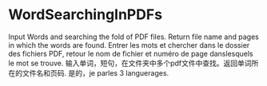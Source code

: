 # WordSearchingInPDFs
Input Words and searching the fold of PDF files. Return file name and pages in which the words are found.
Entrer les mots et chercher dans le dossier des fichiers PDF, retour le nom de fichier et numéro de page danslesquels le mot se trouve. 
输入单词，短句，在文件夹中多个pdf文件中查找。返回单词所在的文件名和页码.
是的，je parles 3 languerages.

